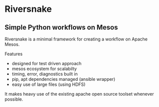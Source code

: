 # Riversnake 
## Simple Python workflows on Mesos

Riversnake is a minimal framework for creating a workflow on Apache Mesos.  

Features
 - designed for test driven approach
 - mesos ecosystem for scalabilty
 - timing, error, diagnostics built in 
 - pip, apt dependencies managed (ansible wrapper)
 - easy use of large files (using HDFS) 

It makes heavy use of the existing apache open source toolset whenever possible.